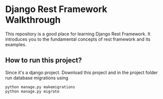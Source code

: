 # Django Rest Framework Walkthrough
This repository is a good place for learning Django Rest Framework. It introduces you to the fundamental concepts of rest framework and its examples.
## How to run this project?
Since it's a django project. Download this project and in the project folder run database migrations using

    python manage.py makemigrations
    python manage.py migrate